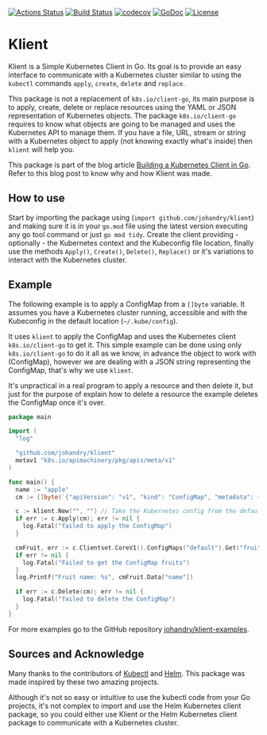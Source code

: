 [![Actions Status](https://github.com/johandry/klient/workflows/Unit%20Test/badge.svg)](https://github.com/johandry/klient/actions) [![Build Status](https://travis-ci.org/johandry/klient.svg?branch=master)](https://travis-ci.org/johandry/klient) [![codecov](https://codecov.io/gh/johandry/klient/branch/master/graph/badge.svg)](https://codecov.io/gh/johandry/klient) [![GoDoc](https://godoc.org/github.com/johandry/klient?status.svg)](https://godoc.org/github.com/johandry/klient) [![License](https://img.shields.io/badge/License-Apache%202.0-blue.svg)](https://opensource.org/licenses/Apache-2.0)

# Klient

Klient is a Simple Kubernetes Client in Go. Its goal is to provide an easy interface to communicate with a Kubernetes cluster similar to using the `kubectl` commands `apply`, `create`, `delete` and `replace`.

This package is not a replacement of `k8s.io/client-go`, its main purpose is to apply, create, delete or replace resources using the YAML or JSON representation of Kubernetes objects. The package `k8s.io/client-go` requires to know what objects are going to be managed and uses the Kubernetes API to manage them. If you have a file, URL, stream or string with a Kubernetes object to apply (not knowing exactly what's inside) then `klient` will help you.

This package is part of the blog article [Building a Kubernetes Client in Go](http://blog.johandry.com/post/build-k8s-client/). Refer to this blog post to know why and how Klient was made.

## How to use

Start by importing the package using (`import github.com/johandry/klient`) and making sure it is in your `go.mod` file using the latest version executing any go tool command or just `go mod tidy`. Create the client providing - optionally - the Kubernetes context and the Kubeconfig file location, finally use the methods `Apply()`, `Create()`, `Delete()`, `Replace()` or it's variations to interact with the Kubernetes cluster.

## Example

The following example is to apply a ConfigMap from a `[]byte` variable. It assumes you have a Kubernetes cluster running, accessible and with the Kubeconfig in the default location (`~/.kube/config`).

It uses `klient` to apply the ConfigMap and uses the Kubernetes client `k8s.io/client-go` to get it. This simple example can be done using only `k8s.io/client-go` to do it all as we know, in advance the object to work with (ConfigMap), however we are dealing with a JSON string representing the ConfigMap, that's why we use `klient`.

It's unpractical in a real program to apply a resource and then delete it, but just for the purpose of explain how to delete a resource the example deletes the ConfigMap once it's over.

```go
package main

import (
  "log"

  "github.com/johandry/klient"
  metav1 "k8s.io/apimachinery/pkg/apis/meta/v1"
)

func main() {
  name := "apple"
  cm := []byte(`{"apiVersion": "v1", "kind": "ConfigMap", "metadata": { "name": "fruit" }, "data": {	"name": "` + name + `" } }`)

  c := klient.New("", "") // Take the Kubernetes config from the default location (~/.kube/config) and using the default context.
  if err := c.Apply(cm); err != nil {
    log.Fatal("failed to apply the ConfigMap")
  }

  cmFruit, err := c.Clientset.CoreV1().ConfigMaps("default").Get("fruit", metav1.GetOptions{})
  if err != nil {
    log.Fatal("Failed to get the ConfigMap fruits")
  }
  log.Printf("Fruit name: %s", cmFruit.Data["name"])

  if err := c.Delete(cm); err != nil {
    log.Fatal("failed to delete the ConfigMap")
  }
}
```

For more examples go to the GitHub repository [johandry/klient-examples](https://github.com/johandry/klient-examples).

## Sources and Acknowledge

Many thanks to the contributors of [Kubectl](https://github.com/kubernetes/kubectl) and [Helm](https://github.com/helm/helm). This package was made inspired by these two amazing projects.

Although it's not so easy or intuitive to use the kubectl code from your Go projects, it's not complex to import and use the Helm Kubernetes client package, so you could either use Klient or the Helm Kubernetes client package to communicate with a Kubernetes cluster.
